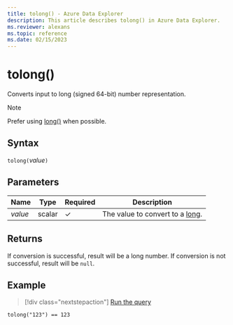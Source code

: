 ```yaml
---
title: tolong() - Azure Data Explorer
description: This article describes tolong() in Azure Data Explorer.
ms.reviewer: alexans
ms.topic: reference
ms.date: 02/15/2023
---
```

# tolong()

Converts input to long (signed 64-bit) number representation.

> [!NOTE]
> Prefer using [long()](./scalar-data-types/long.md) when possible.

## Syntax

`tolong(`*value*`)`

## Parameters

| Name | Type | Required | Description |
|--|--|--|--|
| *value* | scalar | &check; | The value to convert to a [long](scalar-data-types/long.md).|

## Returns

If conversion is successful, result will be a long number.
If conversion is not successful, result will be `null`.

## Example

> [!div class="nextstepaction"]
> <a href="https://dataexplorer.azure.com/clusters/help/databases/Samples?query=H4sIAAAAAAAAAysoyswrUSjJz8nPS9dQMjQyVtJUsLVVADIAlTTbCRoAAAA=" target="_blank">Run the query</a>

```kusto
tolong("123") == 123
```
